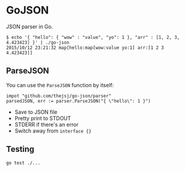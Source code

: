 # GoJSON

JSON parser in Go.

```
$ echo '{ "hello": { "wow" : "value", "yo": 1 }, "arr" : [1, 2, 3, 4.423423] }' | ./go-json
2015/10/12 23:21:32 map[hello:map[wow:value yo:1] arr:[1 2 3 4.423423]]
```

## ParseJSON

You can use the `ParseJSON` function by itself:

```
impot "github.com/thejsj/go-json/parser"
parsedJSON, err := parser.ParseJSON("{ \"hello\": 1 }")
```

- Save to JSON file
- Pretty print to STDOUT
- STDERR if there's an error
- Switch away from `interface {}`

## Testing

```
go test ./...
```
